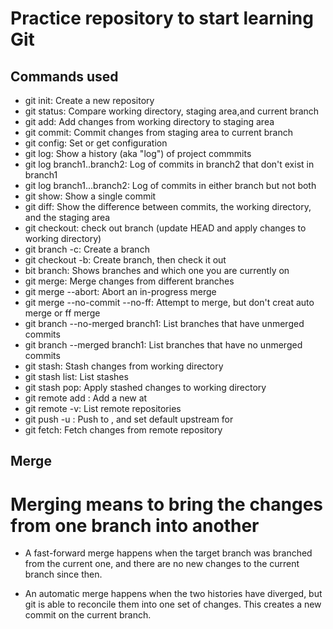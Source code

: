 # Practice repository to start learning Git

## Commands used

- git init: Create a new repository
- git status: Compare working directory, staging area,and current branch
- git add: Add changes from working directory to staging area
- git commit: Commit changes from staging area to current branch
- git config: Set or get configuration
- git log: Show a history (aka "log") of project commmits
- git log branch1..branch2: Log of commits in branch2 that don't exist in branch1
- git log branch1...branch2: Log of commits in either branch but not both
- git show: Show a single commit
- git diff: Show the difference between commits, the working directory, and the staging area
- git checkout: check out branch (update HEAD and apply changes to working directory)
- git branch -c: Create a branch
- git checkout -b: Create branch, then check it out
- bit branch: Shows branches and which one you are currently on
- git merge: Merge changes from different branches
- git merge --abort: Abort an in-progress merge
- git merge --no-commit --no-ff: Attempt to merge, but don't creat auto merge or ff merge
- git branch --no-merged branch1: List branches that have unmerged commits
- git branch --merged branch1: List branches that have no unmerged commits
- git stash: Stash changes from working directory
- git stash list: List stashes
- git stash pop: Apply stashed changes to working directory
- git remote add <remote> <url>: Add a new <remote> at <url>
- git remote -v: List remote repositories
- git push -u <remote> <branch>: Push <branch> to <remote>, and set default upstream for <branch>
- git fetch: Fetch changes from remote repository
  


## Merge

# Merging means to bring the changes from one branch into another

- A fast-forward merge happens when the target branch was branched from the current one, and there are no new changes to the current branch since then.

- An automatic merge happens when the two histories have diverged, but git is able to reconcile them into one set of changes. This creates a new commit on the current branch.


